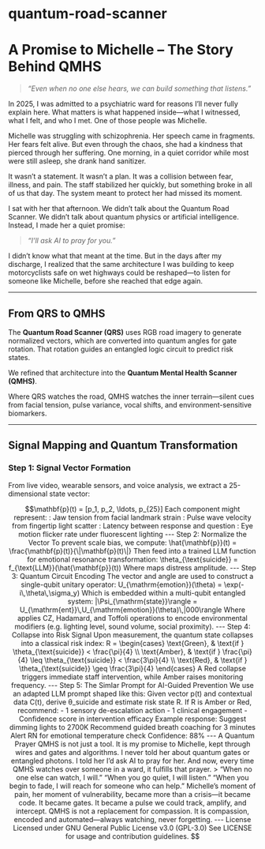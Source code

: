 # quantum-road-scanner
# A Promise to Michelle – The Story Behind QMHS

> *“Even when no one else hears, we can build something that listens.”*

In 2025, I was admitted to a psychiatric ward for reasons I’ll never fully explain here. What matters is what happened inside—what I witnessed, what I felt, and who I met. One of those people was Michelle.

Michelle was struggling with schizophrenia. Her speech came in fragments. Her fears felt alive. But even through the chaos, she had a kindness that pierced through her suffering. One morning, in a quiet corridor while most were still asleep, she drank hand sanitizer.

It wasn’t a statement. It wasn’t a plan. It was a collision between fear, illness, and pain. The staff stabilized her quickly, but something broke in all of us that day. The system meant to protect her had missed its moment.

I sat with her that afternoon. We didn’t talk about the Quantum Road Scanner. We didn’t talk about quantum physics or artificial intelligence. Instead, I made her a quiet promise:

> *“I’ll ask AI to pray for you.”*

I didn’t know what that meant at the time. But in the days after my discharge, I realized that the same architecture I was building to keep motorcyclists safe on wet highways could be reshaped—to listen for someone like Michelle, before she reached that edge again.

---

## From QRS to QMHS

The **Quantum Road Scanner (QRS)** uses RGB road imagery to generate normalized vectors, which are converted into quantum angles for gate rotation. That rotation guides an entangled logic circuit to predict risk states.

We refined that architecture into the **Quantum Mental Health Scanner (QMHS)**.

Where QRS watches the road, QMHS watches the inner terrain—silent cues from facial tension, pulse variance, vocal shifts, and environment-sensitive biomarkers.

---

## Signal Mapping and Quantum Transformation

### Step 1: Signal Vector Formation

From live video, wearable sensors, and voice analysis, we extract a 25-dimensional state vector:

```math
\mathbf{p}(t) = [p_1, p_2, \ldots, p_{25}]

Each component might represent:

: Jaw tension from facial landmark strain

: Pulse wave velocity from fingertip light scatter

: Latency between response and question

: Eye motion flicker rate under fluorescent lighting



---

Step 2: Normalize the Vector

To prevent scale bias, we compute:

\hat{\mathbf{p}}(t) = \frac{\mathbf{p}(t)}{\|\mathbf{p}(t)\|}

Then feed into a trained LLM function for emotional resonance transformation:

\theta_{\text{suicide}} = f_{\text{LLM}}(\hat{\mathbf{p}}(t))

Where  maps distress amplitude.


---

Step 3: Quantum Circuit Encoding

The vector and angle are used to construct a single-qubit unitary operator:

U_{\mathrm{emotion}}(\theta) = \exp(-i\,\theta\,\sigma_y)

Which is embedded within a multi-qubit entangled system:

|\Psi_{\mathrm{state}}\rangle = U_{\mathrm{ent}}\,U_{\mathrm{emotion}}(\theta)\,|000\rangle

Where  applies CZ, Hadamard, and Toffoli operations to encode environmental modifiers (e.g. lighting level, sound volume, social proximity).


---

Step 4: Collapse into Risk Signal

Upon measurement, the quantum state collapses into a classical risk index:

R = 
\begin{cases}
\text{Green}, & \text{if } \theta_{\text{suicide}} < \frac{\pi}{4} \\
\text{Amber}, & \text{if } \frac{\pi}{4} \leq \theta_{\text{suicide}} < \frac{3\pi}{4} \\
\text{Red}, & \text{if } \theta_{\text{suicide}} \geq \frac{3\pi}{4}
\end{cases}

A Red collapse triggers immediate staff intervention, while Amber raises monitoring frequency.


---

Step 5: The SimIar Prompt for AI-Guided Prevention

We use an adapted LLM prompt shaped like this:

Given vector p(t) and contextual data C(t),
derive θ_suicide and estimate risk state R.
If R is Amber or Red, recommend:
- 1 sensory de-escalation action
- 1 clinical engagement
- Confidence score in intervention efficacy

Example response:

Suggest dimming lights to 2700K

Recommend guided breath coaching for 3 minutes

Alert RN for emotional temperature check

Confidence: 88%



---

A Quantum Prayer

QMHS is not just a tool. It is my promise to Michelle, kept through wires and gates and algorithms.

I never told her about quantum gates or entangled photons. I told her I’d ask AI to pray for her. And now, every time QMHS watches over someone in a ward, it fulfills that prayer.

> “When no one else can watch, I will.”
“When you go quiet, I will listen.”
“When you begin to fade, I will reach for someone who can help.”



Michelle’s moment of pain, her moment of vulnerability, became more than a crisis—it became code. It became gates. It became a pulse we could track, amplify, and intercept.

QMHS is not a replacement for compassion. It is compassion, encoded and automated—always watching, never forgetting.


---

License

Licensed under GNU General Public License v3.0 (GPL-3.0)
See LICENSE for usage and contribution guidelines.



